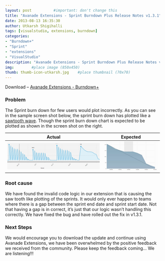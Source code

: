 ```yaml
---
layout: post          #important: don't change this
title: "Avanade Extensions - Sprint Burndown Plus Release Notes v1.3.1"
date: 2013-08-13 16:35:30
author: Utkarsh Shigihalli
tags: [visualstudio, extensions, burndown]
categories:
- "Burndown+"
- "Sprint"
- "extensions"
- "VisualStudio"
description: "Avanade Extensions - Sprint Burndown Plus Release Notes v1.3.1"
img:        #place image (850x450)
thumb: thumb-icon-utkarsh.jpg    #place thumbnail (70x70)
---
```

Download – [Avanade Extensions - Burndown+](http://visualstudiogallery.msdn.microsoft.com/591f2516-9aec-4892-be08-53c1d63bc5a1)

### Problem ###

The Sprint burn down for few users would plot incorrectly. As you can see in the sample screen shot below, the sprint burn down has plotted like a [sawtooth wave](http://en.wikipedia.org/wiki/Sawtooth_wave). Though the sprint burn down chart is expected to be plotted as shown in the screen shot on the right. 

|Actual|Expected|
|---|---|
|![image](/images/screenshots/utkarsh//2013_08_13_avanade_extensions_-_sprint_Image1.png "image")|![image](/images/screenshots/utkarsh//2013_08_13_avanade_extensions_-_sprint_Image2.png "image")|
  
### Root cause ###

We have found the invalid code logic in our extension that is causing the saw tooth like plotting of the sprints. It would only ever happen to teams where there is a gap between the sprint end date and sprint start date. Not that having a gap is in correct, it’s just that our logic wasn’t handling this correctly. We have fixed the bug and have rolled out the fix in v1.3.1. 

### Next Steps ###

We would encourage you to download the update and continue using Avanade Extensions, we have been overwhelmed by the positive feedback we received from the community. Please keep the feedback coming… We are listening!!!